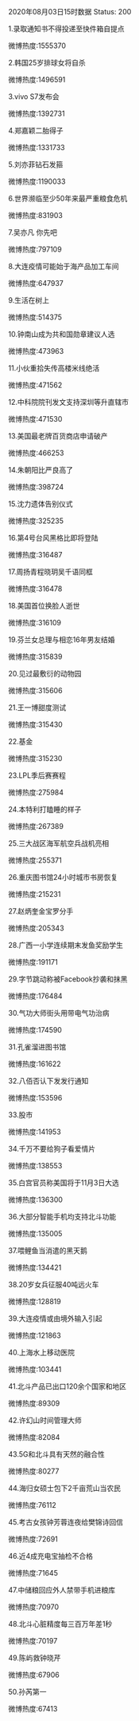 2020年08月03日15时数据
Status: 200

1.录取通知书不得投递至快件箱自提点

微博热度:1555370

2.韩国25岁排球女将自杀

微博热度:1496591

3.vivo S7发布会

微博热度:1392731

4.郑嘉颖二胎得子

微博热度:1331733

5.刘亦菲钻石发箍

微博热度:1190033

6.世界濒临至少50年来最严重粮食危机

微博热度:831903

7.吴亦凡 你先吧

微博热度:797109

8.大连疫情可能始于海产品加工车间

微博热度:647937

9.生活在树上

微博热度:514375

10.钟南山成为共和国勋章建议人选

微博热度:473963

11.小伙重拾失传高楼米线绝活

微博热度:471562

12.中科院院刊发文支持深圳等升直辖市

微博热度:471530

13.美国最老牌百货商店申请破产

微博热度:466253

14.朱朝阳比严良高了

微博热度:398724

15.沈力遗体告别仪式

微博热度:325235

16.第4号台风黑格比即将登陆

微博热度:316487

17.周扬青程晓玥吴千语同框

微博热度:316478

18.美国首位换脸人逝世

微博热度:316109

19.芬兰女总理与相恋16年男友结婚

微博热度:315839

20.见过最敷衍的动物园

微博热度:315606

21.王一博甜度测试

微博热度:315430

22.基金

微博热度:315230

23.LPL季后赛赛程

微博热度:275984

24.本特利打瞌睡的样子

微博热度:267389

25.三大战区海军航空兵战机亮相

微博热度:255371

26.重庆图书馆24小时城市书房恢复

微博热度:215231

27.赵炳奎金宝罗分手

微博热度:205343

28.广西一小学连续期末发鱼奖励学生

微博热度:191171

29.字节跳动称被Facebook抄袭和抹黑

微博热度:176484

30.气功大师街头用带电气功治病

微博热度:174590

31.孔雀溜进图书馆

微博热度:161622

32.八佰否认下发发行通知

微博热度:153596

33.股市

微博热度:141953

34.千万不要给狗子看爱情片

微博热度:138553

35.白宫官员称美国将于11月3日大选

微博热度:136300

36.大部分智能手机均支持北斗功能

微博热度:135005

37.喂鲤鱼当消遣的黑天鹅

微博热度:134421

38.20岁女兵征服40吨远火车

微博热度:128819

39.大连疫情或由境外输入引起

微博热度:121863

40.上海水上移动医院

微博热度:103441

41.北斗产品已出口120余个国家和地区

微博热度:89309

42.许幻山时间管理大师

微博热度:82084

43.5G和北斗具有天然的融合性

微博热度:80277

44.海归女硕士包下2千亩荒山当农民

微博热度:76112

45.考古女孩钟芳蓉连夜给樊锦诗回信

微博热度:72691

46.近4成充电宝抽检不合格

微博热度:71645

47.中储粮回应外人禁带手机进粮库

微博热度:70970

48.北斗心脏精度每三百万年差1秒

微博热度:70197

49.陈屿救钟晓芹

微博热度:67906

50.孙芮第一

微博热度:67413

